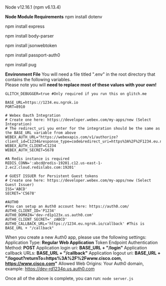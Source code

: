 Node v12.16.1 (npm v6.13.4)

**Node Module Requirements**
npm install dotenv

npm install express

npm install body-parser

npm install jsonwebtoken

npm install passport-auth0

npm install pug


**Environment File**
You will need a file titled ".env" in the root directory that contains the following variables.  
Please note you will **need to replace most of these values with your own!**
```
GLITCH_DEBUGGER=true #Only required if you run this on glitch.me

BASE_URL=https://1234.eu.ngrok.io
PORT=8910

# Webex Oauth Integration
# Create one here: https://developer.webex.com/my-apps/new (Select Integration)
# The redirect_uri you enter for the integration should be the same as the BASE_URL variable from above
WEBEX_AUTH_URL="https://webexapis.com/v1/authorize?client_id=C1234&response_type=code&redirect_uri=https%3A%2F%2F1234.eu.ngrok.io%2Fcreate_token&scope=spark%3Aall%20spark%3Akms"
WEBEX_AUTH_CLIENT=C1234
WEBEX_AUTH_SECRET=5678

#A Redis instance is required
REDIS_CONN=':abcd@redis-19201.c12.us-east-1-2.ec2.cloud.redislabs.com:19201'

# GUEST ISSUER for Persistent Guest tokens
# Create one here: https://developer.webex.com/my-apps/new (Select Guest Issuer)
ISS='ABCD'
SECRET='C5678'

#AUTH0
#You can setup an Auth0 account here: https://auth0.com/
AUTH0_CLIENT_ID='P1234'
AUTH0_DOMAIN='dev-rd1p123x.us.auth0.com'
AUTH0_CLIENT_SECRET='_zABCD'
AUTH0_CALLBACK_URL='https://1234.eu.ngrok.io/callback' #This is BASE_URL + "/callback"
```

When you create a new Auth0 app, please use the following settings:
Application Type: **Regular Web Application**
Token Endpoint Authentication Method: **POST**
Application login uri: **BASE_URL + "/login"**
Application callback URLs: **BASE_URL + "/callback"**
Application logout uri: **BASE_URL + "/logout?returnTo=https%3A%2F%2Fwww.cisco.com, https://www.cisco.com"**
Allowed Web Origins: Your Auth0 domain, example: https://dev-rd1234p.us.auth0.com

Once all of the above is complete, you can run:
```node server.js```

